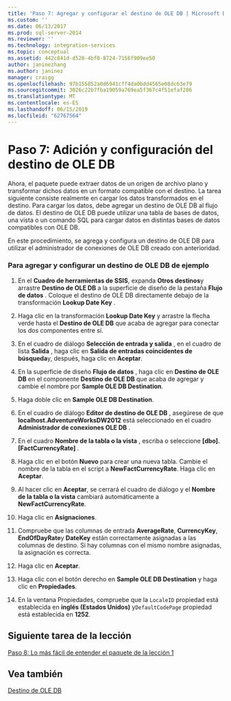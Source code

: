 ```yaml
---
title: 'Paso 7: Agregar y configurar el destino de OLE DB | Microsoft Docs'
ms.custom: ''
ms.date: 06/13/2017
ms.prod: sql-server-2014
ms.reviewer: ''
ms.technology: integration-services
ms.topic: conceptual
ms.assetid: 442c841d-d528-4bf0-8724-7156f909ee50
author: janinezhang
ms.author: janinez
manager: craigg
ms.openlocfilehash: 97b155852a0d6941cff4da0bdd4565e08dc63e79
ms.sourcegitcommit: 3026c22b7fba19059a769ea5f367c4f51efaf286
ms.translationtype: MT
ms.contentlocale: es-ES
ms.lasthandoff: 06/15/2019
ms.locfileid: "62767564"
---
```

# <a name="step-7-adding-and-configuring-the-ole-db-destination"></a>Paso 7: Adición y configuración del destino de OLE DB
  Ahora, el paquete puede extraer datos de un origen de archivo plano y transformar dichos datos en un formato compatible con el destino. La tarea siguiente consiste realmente en cargar los datos transformados en el destino. Para cargar los datos, debe agregar un destino de OLE DB al flujo de datos. El destino de OLE DB puede utilizar una tabla de bases de datos, una vista o un comando SQL para cargar datos en distintas bases de datos compatibles con OLE DB.  
  
 En este procedimiento, se agrega y configura un destino de OLE DB para utilizar el administrador de conexiones de OLE DB creado con anterioridad.  
  
### <a name="to-add-and-configure-the-sample-ole-db-destination"></a>Para agregar y configurar un destino de OLE DB de ejemplo  
  
1.  En el **Cuadro de herramientas de SSIS**, expanda **Otros destinos**y arrastre **Destino de OLE DB** a la superficie de diseño de la pestaña **Flujo de datos** . Coloque el destino de OLE DB directamente debajo de la transformación **Lookup Date Key** .  
  
2.  Haga clic en la transformación **Lookup Date Key** y arrastre la flecha verde hasta el **Destino de OLE DB** que acaba de agregar para conectar los dos componentes entre sí.  
  
3.  En el cuadro de diálogo **Selección de entrada y salida** , en el cuadro de lista **Salida** , haga clic en **Salida de entradas coincidentes de búsqueda**y, después, haga clic en **Aceptar**.  
  
4.  En la superficie de diseño **Flujo de datos** , haga clic en **Destino de OLE DB** en el componente **Destino de OLE DB** que acaba de agregar y cambie el nombre por **Sample OLE DB Destination**.  
  
5.  Haga doble clic en **Sample OLE DB Destination**.  
  
6.  En el cuadro de diálogo **Editor de destino de OLE DB** , asegúrese de que **localhost.AdventureWorksDW2012** está seleccionado en el cuadro **Administrador de conexiones OLE DB** .  
  
7.  En el cuadro **Nombre de la tabla o la vista** , escriba o seleccione **[dbo].[FactCurrencyRate]** .  
  
8.  Haga clic en el botón **Nuevo** para crear una nueva tabla.  Cambie el nombre de la tabla en el script a **NewFactCurrencyRate**.  Haga clic en **Aceptar**.  
  
9. Al hacer clic en **Aceptar**, se cerrará el cuadro de diálogo y el **Nombre de la tabla o la vista** cambiará automáticamente a **NewFactCurrencyRate**.  
  
10. Haga clic en **Asignaciones**.  
  
11. Compruebe que las columnas de entrada **AverageRate**, **CurrencyKey**, **EndOfDayRate**y **DateKey** están correctamente asignadas a las columnas de destino. Si hay columnas con el mismo nombre asignadas, la asignación es correcta.  
  
12. Haga clic en **Aceptar**.  
  
13. Haga clic con el botón derecho en **Sample OLE DB Destination** y haga clic en **Propiedades**.  
  
14. En la ventana Propiedades, compruebe que la `LocaleID` propiedad está establecida en **inglés (Estados Unidos)** y`DefaultCodePage` propiedad está establecida en **1252**.  
  
## <a name="next-task-in-lesson"></a>Siguiente tarea de la lección  
 [Paso 8: Lo más fácil de entender el paquete de la lección 1](lesson-1-8-making-the-lesson-1-package-easier-to-understand.md)  
  
## <a name="see-also"></a>Vea también  
 [Destino de OLE DB](data-flow/ole-db-destination.md)  
  
  
